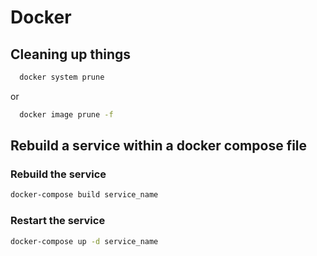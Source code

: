 # Docker

## Cleaning up things
```bash
  docker system prune
```

or

```bash
  docker image prune -f
```


## Rebuild a service within a docker compose file

### Rebuild the service
```sh
docker-compose build service_name
```

### Restart the service
```sh
docker-compose up -d service_name
```
